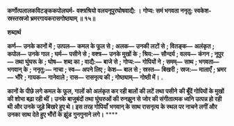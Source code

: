 **कर्णोत्पलालकविटङ्ककपोलघर्म-** **वक्त्रश्रियो वलयनूपुरघोषवाद्यै: ।** **गोप्य: समं भगवता ननृतु: स्वकेश-** **स्रस्तस्रजो भ्रमरगायकरासगोष्ठ्याम् ॥ १५॥** 

**शब्दार्थ** 

**कर्ण—** **उनके कानों में** **; उत्पल—** **कमल के फूल से** **; अलक—** **उनकी लटों से** **; वितङ्क—** **अलंकृत** **; कपोल—** **उनके गाल** **; घर्म—** **पसीने से** **; वक्त्र—** **उनके मुखों के** **; श्रिय:—** **सौन्दर्य** **; वलय—** **कंगन** **; नूपुर—** **तथा घुंघरू के** **; घोष—** **शब्द का** **; वाद्यै:—** **बाजे से** **;** **गोप्य:—** **गोपियों ने** **; समम्—** **साथ** **; भगवता—** **भगवान् के** **; ननृतु:—** **नाचा** **; स्व—** **अपने लिए** **; केश—** **बाल से** **; स्रस्त—** **बिखरी** **;** **स्रज:—** **मालाएँ** **; भ्रमर—** **भौंरे** **; गायक—** **गानेवाले** **; रास—** **रासनृत्य की** **; गोष्ठ्याम्—** **गोष्ठी में।** **.** 

**कानों के पीछे लगे कमल के फूल, गालों को अलंकृत कर रही बालों की लटें तथा पसीने** **की बूँदें गोपियों के मुखों की शोभा बढ़ा रही थीं। उनके बाजुबंदों तथा घुंघरुओं की रुनझुन से** **जोर की संगीतात्मक ध्वनि उत्पन्न हो रही थी और उनके जूड़े बिखरे हुए थे। इस तरह गोपियाँ** **भगवान् के साथ रासनृत्य के स्थल पर नाचने लगीं और उनका साथ देते हुए भौंरों के झुंड** **गुनगुनाने लगे।** **** 
